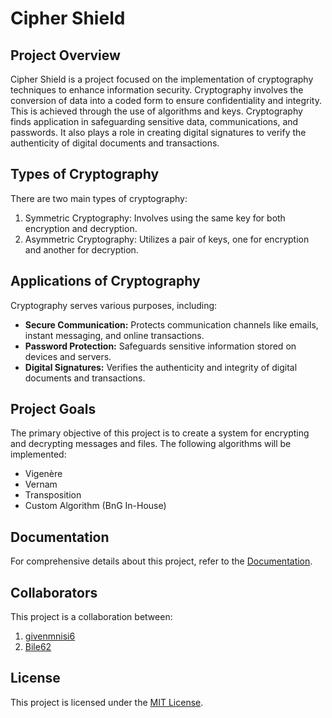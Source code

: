 # Cipher Shield

## Project Overview

Cipher Shield is a project focused on the implementation of cryptography techniques to enhance information security. Cryptography involves the conversion of data into a coded form to ensure confidentiality and integrity. This is achieved through the use of algorithms and keys. Cryptography finds application in safeguarding sensitive data, communications, and passwords. It also plays a role in creating digital signatures to verify the authenticity of digital documents and transactions.

## Types of Cryptography

There are two main types of cryptography:

1. Symmetric Cryptography: Involves using the same key for both encryption and decryption.
2. Asymmetric Cryptography: Utilizes a pair of keys, one for encryption and another for decryption.

## Applications of Cryptography

Cryptography serves various purposes, including:

- **Secure Communication:** Protects communication channels like emails, instant messaging, and online transactions.
- **Password Protection:** Safeguards sensitive information stored on devices and servers.
- **Digital Signatures:** Verifies the authenticity and integrity of digital documents and transactions.

## Project Goals

The primary objective of this project is to create a system for encrypting and decrypting messages and files. The following algorithms will be implemented:

- Vigenère
- Vernam
- Transposition
- Custom Algorithm (BnG In-House)

## Documentation

For comprehensive details about this project, refer to the [Documentation](https://github.com/givenmnisi6/Cryptography-Project/blob/a7694941574f8c2cdd1d51debccbf66ebb5e11f4/Documentation/Project%20document.pdf).

## Collaborators

This project is a collaboration between:

1. [givenmnisi6](https://github.com/givenmnisi6)
2. [Bile62](https://github.com/Bile62)

## License

This project is licensed under the [MIT License](LICENSE).
